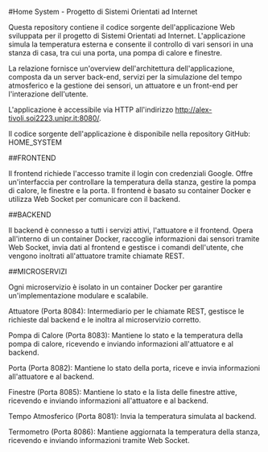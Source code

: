 #Home System - Progetto di Sistemi Orientati ad Internet

Questa repository contiene il codice sorgente dell'applicazione Web sviluppata per il progetto di Sistemi Orientati ad Internet. L'applicazione simula la temperatura esterna e consente il controllo di vari sensori in una stanza di casa, tra cui una porta, una pompa di calore e finestre.

La relazione fornisce un'overview dell'architettura dell'applicazione, composta da un server back-end, servizi per la simulazione del tempo atmosferico e la gestione dei sensori, un attuatore e un front-end per l'interazione dell'utente.

L'applicazione è accessibile via HTTP all'indirizzo http://alex-tivoli.soi2223.unipr.it:8080/.

Il codice sorgente dell'applicazione è disponibile nella repository GitHub: HOME_SYSTEM

##FRONTEND

Il frontend richiede l'accesso tramite il login con credenziali Google. Offre un'interfaccia per controllare la temperatura della stanza, gestire la pompa di calore, le finestre e la porta. Il frontend è basato su container Docker e utilizza Web Socket per comunicare con il backend.

##BACKEND 

Il backend è connesso a tutti i servizi attivi, l'attuatore e il frontend. Opera all'interno di un container Docker, raccoglie informazioni dai sensori tramite Web Socket, invia dati al frontend e gestisce i comandi dell'utente, che vengono inoltrati all'attuatore tramite chiamate REST.

##MICROSERVIZI

Ogni microservizio è isolato in un container Docker per garantire un'implementazione modulare e scalabile.

Attuatore (Porta 8084): Intermediario per le chiamate REST, gestisce le richieste dal backend e le inoltra al microservizio corretto.

Pompa di Calore (Porta 8083): Mantiene lo stato e la temperatura della pompa di calore, ricevendo e inviando informazioni all'attuatore e al backend.

Porta (Porta 8082): Mantiene lo stato della porta, riceve e invia informazioni all'attuatore e al backend.

Finestre (Porta 8085): Mantiene lo stato e la lista delle finestre attive, ricevendo e inviando informazioni all'attuatore e al backend.

Tempo Atmosferico (Porta 8081): Invia la temperatura simulata al backend.

Termometro (Porta 8086): Mantiene aggiornata la temperatura della stanza, ricevendo e inviando informazioni tramite Web Socket.

